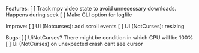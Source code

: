 Features:
[ ] Track mpv video state to avoid unnecessary downloads. Happens during seek
[ ] Make CLI option for logfile

Improve:
[ ] UI (Notcurses): add scroll events
[ ] UI (NotCurses): resizing

Bugs:
[ ] UiNotCurses? There might be condition in which CPU will be 100%
[ ] Ui (NotCurses) on unexpected crash cant see cursor
